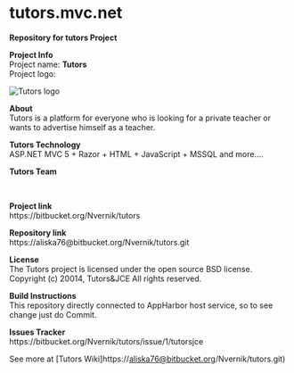 tutors.mvc.net
===============

<p><b>Repository for tutors Project</b></p>
<p>
<b>Project Info</b><br>
Project name: <b>Tutors</b><br>
Project logo:<br>
</p>

![Tutors logo](http://s020.radikal.ru/i703/1410/88/2b270a876d6b.jpg)

<p>
<b>About</b><br>
Tutors is a platform for everyone who is looking for a private teacher or wants to advertise himself as a teacher.
</p>

<p>
<b>Tutors Technology</b><br>
ASP.NET MVC 5 + Razor + HTML + JavaScript + MSSQL and more....<br>
</p>


<b>Tutors Team</b><br>

<br>



<p>
<b>Project link</b><br>
https://bitbucket.org/Nvernik/tutors
</p>

<p>
<b>Repository link</b><br>
https://aliska76@bitbucket.org/Nvernik/tutors.git
</p>

<p>
<b>License</b><br>
The Tutors project is licensed under the open source BSD license.<br>
Copyright (c) 20014, Tutors&JCE
All rights reserved.
</p>

<p>
<b>Build Instructions</b><br>
This repository directly connected to AppHarbor host service, so to see change just do Commit.
</p>

<p>
<b>Issues Tracker</b><br>
https://bitbucket.org/Nvernik/tutors/issue/1/tutorsjce
</p>


See more at [Tutors Wiki]https://aliska76@bitbucket.org/Nvernik/tutors.git)
